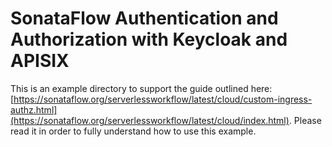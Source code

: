# SonataFlow Authentication and Authorization with Keycloak and APISIX

This is an example directory to support the guide outlined here: [https://sonataflow.org/serverlessworkflow/latest/cloud/custom-ingress-authz.html](https://sonataflow.org/serverlessworkflow/latest/cloud/index.html). Please read it in order to fully understand how to use this example.
